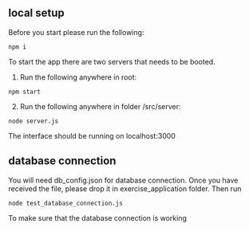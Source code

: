 ## local setup
Before you start please run the following:
```
npm i
```
To start the app there are two servers that needs to be booted.
1. Run the following anywhere in root:
```
npm start
```
2. Run the following anywhere in folder /src/server:
```
node server.js
```
The interface should be running on localhost:3000

## database connection
You will need db_config.json for database connection.
Once you have received the file, please drop it in exercise_application folder.
Then run
```
node test_database_connection.js
```
To make sure that the database connection is working
